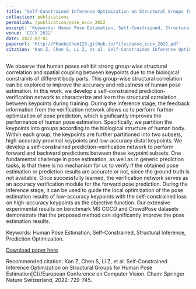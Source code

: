 ```yaml
---
title: "Self-Constrained Inference Optimization on Structural Groups for Human Pose Estimation"
collection: publications
permalink: /publication/pose_eccv_2022
excerpt: 'Keywords: Human Pose Estimation, Self-Constrained, Structural Inference, Prediction Optimization'
venue: 'ECCV 2022'
date: 2022-07-01
paperurl: 'http://PhoebeChen123.github.io/files/pose_eccv_2022.pdf'
citation: 'Kan Z, Chen S, Li Z, et al. Self-Constrained Inference Optimization on Structural Groups for Human Pose Estimation[C]//European Conference on Computer Vision. Cham: Springer Nature Switzerland, 2022: 729-745.'
---
```

We observe that human poses exhibit strong group-wise structural correlation and spatial coupling between keypoints due to the biological constraints of different body parts. This group-wise structural correlation can be explored to improve the accuracy and robustness of human pose estimation. In this work, we develop a self-constrained prediction-verification network to characterize and learn the structural correlation between keypoints during training. During the inference stage, the feedback information from the verification network allows us to perform further optimization of pose prediction, which significantly improves the performance of human pose estimation. Specifically, we partition the keypoints into groups according to the biological structure of human body. Within each group, the keypoints are further partitioned into two subsets, high-accuracy proximal keypoints and low-accuracy distal keypoints. We develop a self-constrained prediction-verification network to perform forward and backward predictions between these keypoint subsets. One fundamental challenge in pose estimation, as well as in generic prediction tasks, is that there is no mechanism for us to verify if the obtained pose estimation or prediction results are accurate or not, since the ground truth is not available. Once successfully learned, the verification network serves as an accuracy verification module for the forward pose prediction. During the inference stage, it can be used to guide the local optimization of the pose estimation results of low-accuracy keypoints with the self-constrained loss on high-accuracy keypoints as the objective function. Our extensive experimental results on benchmark MS COCO and CrowdPose datasets demonstrate that the proposed method can significantly improve the pose estimation results.

Keywords: Human Pose Estimation, Self-Constrained, Structural Inference, Prediction Optimization.

[Download paper here](http://PhoebeChen123.github.io/files/pose_eccv_2022.pdf)

Recommended citation: Kan Z, Chen S, Li Z, et al. Self-Constrained Inference Optimization on Structural Groups for Human Pose Estimation[C]//European Conference on Computer Vision. Cham: Springer Nature Switzerland, 2022: 729-745.
